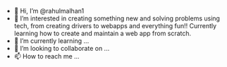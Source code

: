 - 👋 Hi, I’m @rahulmalhan1
- 👀 I’m interested in creating something new and solving problems using tech, from creating drivers to webapps and everything fun!! Currently learning how to create and maintain a web app from scratch.
- 🌱 I’m currently learning ...
- 💞️ I’m looking to collaborate on ...
- 📫 How to reach me ...

<!---
rahulmalhan1/rahulmalhan1 is a ✨ special ✨ repository because its `README.md` (this file) appears on your GitHub profile.
You can click the Preview link to take a look at your changes.
--->
